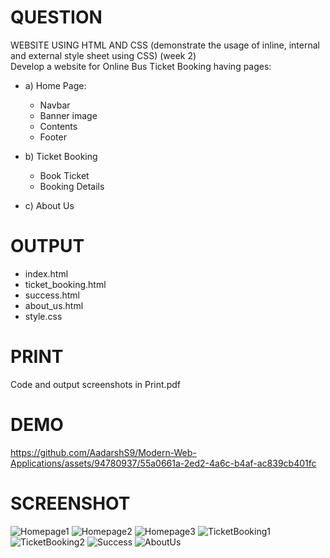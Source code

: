 # QUESTION
WEBSITE USING HTML AND CSS (demonstrate the usage of inline, internal and external style sheet using CSS) (week 2) <br>
Develop a website for Online Bus Ticket Booking having pages:
- a) Home Page:
  - Navbar
  - Banner image
  - Contents
  - Footer
  
- b) Ticket Booking
  - Book Ticket
  - Booking Details
    
- c) About Us

# OUTPUT
- index.html
- ticket_booking.html
- success.html
- about_us.html
- style.css

# PRINT
Code and output screenshots in Print.pdf

# DEMO
https://github.com/AadarshS9/Modern-Web-Applications/assets/94780937/55a0661a-2ed2-4a6c-b4af-ac839cb401fc

# SCREENSHOT
![Homepage1](https://github.com/AadarshS9/Modern-Web-Applications/assets/94780937/801c469f-4cb9-4845-b0ef-109c9451467e)
![Homepage2](https://github.com/AadarshS9/Modern-Web-Applications/assets/94780937/e3aef440-87d2-46d9-91d0-48c0b00308a3)
![Homepage3](https://github.com/AadarshS9/Modern-Web-Applications/assets/94780937/deefdb83-b819-4254-a493-cdaa8147258e)
![TicketBooking1](https://github.com/AadarshS9/Modern-Web-Applications/assets/94780937/6fa0a65d-7238-4827-b3dd-f07e582050f3)
![TicketBooking2](https://github.com/AadarshS9/Modern-Web-Applications/assets/94780937/a4a3fc22-33c7-4f9f-8433-187c1239d5da)
![Success](https://github.com/AadarshS9/Modern-Web-Applications/assets/94780937/3392d3d4-b06d-4faf-8e94-cee2f49590b4)
![AboutUs](https://github.com/AadarshS9/Modern-Web-Applications/assets/94780937/1a7764e8-bd78-44d5-87ab-52954197ecad)
